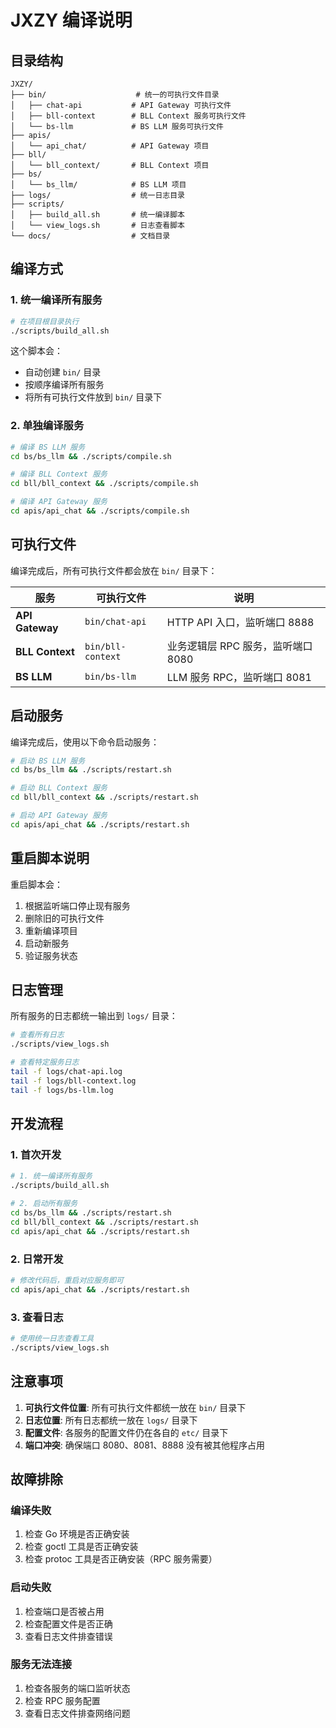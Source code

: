 # JXZY 编译说明

## 目录结构

```
JXZY/
├── bin/                    # 统一的可执行文件目录
│   ├── chat-api           # API Gateway 可执行文件
│   ├── bll-context        # BLL Context 服务可执行文件
│   └── bs-llm             # BS LLM 服务可执行文件
├── apis/
│   └── api_chat/          # API Gateway 项目
├── bll/
│   └── bll_context/       # BLL Context 项目
├── bs/
│   └── bs_llm/            # BS LLM 项目
├── logs/                  # 统一日志目录
├── scripts/
│   ├── build_all.sh       # 统一编译脚本
│   └── view_logs.sh       # 日志查看脚本
└── docs/                  # 文档目录
```

## 编译方式

### 1. 统一编译所有服务

```bash
# 在项目根目录执行
./scripts/build_all.sh
```

这个脚本会：
- 自动创建 `bin/` 目录
- 按顺序编译所有服务
- 将所有可执行文件放到 `bin/` 目录下

### 2. 单独编译服务

```bash
# 编译 BS LLM 服务
cd bs/bs_llm && ./scripts/compile.sh

# 编译 BLL Context 服务
cd bll/bll_context && ./scripts/compile.sh

# 编译 API Gateway 服务
cd apis/api_chat && ./scripts/compile.sh
```

## 可执行文件

编译完成后，所有可执行文件都会放在 `bin/` 目录下：

| 服务 | 可执行文件 | 说明 |
|------|------------|------|
| **API Gateway** | `bin/chat-api` | HTTP API 入口，监听端口 8888 |
| **BLL Context** | `bin/bll-context` | 业务逻辑层 RPC 服务，监听端口 8080 |
| **BS LLM** | `bin/bs-llm` | LLM 服务 RPC，监听端口 8081 |

## 启动服务

编译完成后，使用以下命令启动服务：

```bash
# 启动 BS LLM 服务
cd bs/bs_llm && ./scripts/restart.sh

# 启动 BLL Context 服务
cd bll/bll_context && ./scripts/restart.sh

# 启动 API Gateway 服务
cd apis/api_chat && ./scripts/restart.sh
```

## 重启脚本说明

重启脚本会：
1. 根据监听端口停止现有服务
2. 删除旧的可执行文件
3. 重新编译项目
4. 启动新服务
5. 验证服务状态

## 日志管理

所有服务的日志都统一输出到 `logs/` 目录：

```bash
# 查看所有日志
./scripts/view_logs.sh

# 查看特定服务日志
tail -f logs/chat-api.log
tail -f logs/bll-context.log
tail -f logs/bs-llm.log
```

## 开发流程

### 1. 首次开发

```bash
# 1. 统一编译所有服务
./scripts/build_all.sh

# 2. 启动所有服务
cd bs/bs_llm && ./scripts/restart.sh
cd bll/bll_context && ./scripts/restart.sh
cd apis/api_chat && ./scripts/restart.sh
```

### 2. 日常开发

```bash
# 修改代码后，重启对应服务即可
cd apis/api_chat && ./scripts/restart.sh
```

### 3. 查看日志

```bash
# 使用统一日志查看工具
./scripts/view_logs.sh
```

## 注意事项

1. **可执行文件位置**: 所有可执行文件都统一放在 `bin/` 目录下
2. **日志位置**: 所有日志都统一放在 `logs/` 目录下
3. **配置文件**: 各服务的配置文件仍在各自的 `etc/` 目录下
4. **端口冲突**: 确保端口 8080、8081、8888 没有被其他程序占用

## 故障排除

### 编译失败

1. 检查 Go 环境是否正确安装
2. 检查 goctl 工具是否正确安装
3. 检查 protoc 工具是否正确安装（RPC 服务需要）

### 启动失败

1. 检查端口是否被占用
2. 检查配置文件是否正确
3. 查看日志文件排查错误

### 服务无法连接

1. 检查各服务的端口监听状态
2. 检查 RPC 服务配置
3. 查看日志文件排查网络问题
